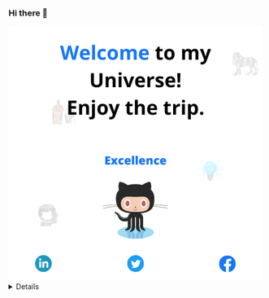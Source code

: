 ### Hi there 👋

<!--
**Jean-Louis-DJE/Jean-Louis-DJE** is a ✨ _special_ ✨ repository because its `README.md` (this file) appears on your GitHub profile.

Here are some ideas to get you started:

- 🔭 I’m currently working on a connected bracelet for autistic children
- 🌱 I’m currently learning Data Science / ML / Electronic / Computer Vision / Cloud Computing / Networks / Systems / IoT...
- 👯 I’m looking to collaborate on AI based IoT devices etc.
- 🤔 I’m looking for help with AI based systems etc.
- 💬 Ask me about Computer Vision etc.
- 📫 How to reach me: louis.dje2021@esatic.edu.ci / 0797349279
- 😄 Pronouns: ...
- ⚡ Fun fact: ...
-->

<picture>
 <source media="(prefers-color-scheme: dark)" srcset="https://github.com/Jean-Louis-DJE/Jean-Louis-DJE/blob/main/img/2.png?raw=true">
 <source media="(prefers-color-scheme: light)" srcset="https://github.com/Jean-Louis-DJE/Jean-Louis-DJE/blob/main/img/1.png?raw=true">
 <img alt="cover_jld" src="https://github.com/Jean-Louis-DJE/Jean-Louis-DJE/blob/master/img/cover.png">
</picture>
<details>
<!--
 <summary>MY PROJECTS</summary>

| Rank | Project's name |Project's description|Date started|Duration|Location|
|-----:|----------------|---------------------|---------------------|--------|
|     1|      ||||
|     2|          ||||
|     3|             ||||

</details>
-->
